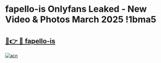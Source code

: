 # fapello-is Onlyfans Leaked - New Video & Photos March 2025 !1bma5

# <h2><a href="https://pknzll.iuczelnia.edu.pl?title=fapello-is&ref=1bma5">🔗👉 🔴 fapello-is</a></h2>

[![acn](https://github.com/user-attachments/assets/0f9c940e-d8b0-45ae-aac7-cd30a18b3e1c)](https://pknzll.iuczelnia.edu.pl?title=fapello-is&ref=1bma5)

